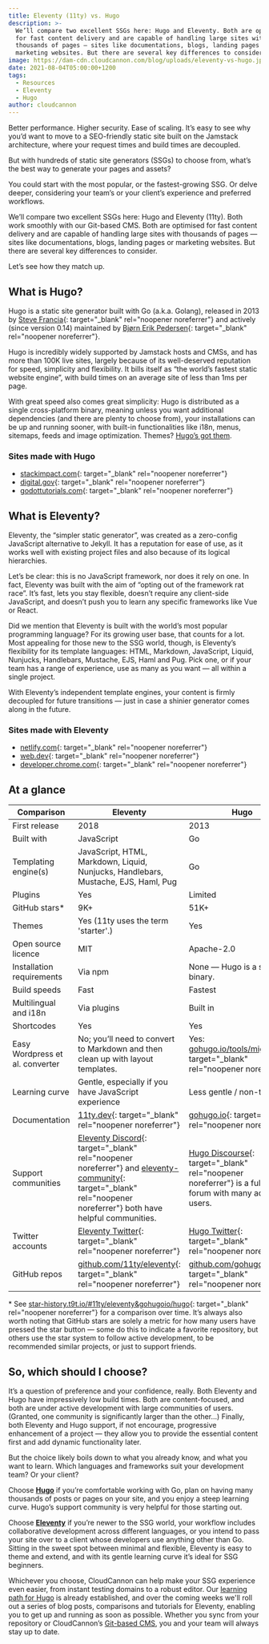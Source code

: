 ```yaml
---
title: Eleventy (11ty) vs. Hugo
description: >-
  We’ll compare two excellent SSGs here: Hugo and Eleventy. Both are optimised
  for fast content delivery and are capable of handling large sites with
  thousands of pages — sites like documentations, blogs, landing pages or
  marketing websites. But there are several key differences to consider.
image: https://dam-cdn.cloudcannon.com/blog/uploads/eleventy-vs-hugo.jpg
date: 2021-08-04T05:00:00+1200
tags:
  - Resources
  - Eleventy
  - Hugo
author: cloudcannon
---
```

Better performance. Higher security. Ease of scaling. It’s easy to see why you’d want to move to a SEO-friendly static site built on the Jamstack architecture, where your request times and build times are decoupled.

But with hundreds of static site generators (SSGs) to choose from, what’s the best way to generate your pages and assets?

You could start with the most popular, or the fastest-growing SSG. Or delve deeper, considering your team’s or your client’s experience and preferred workflows.

We’ll compare two excellent SSGs here: Hugo and Eleventy (11ty). Both work smoothly with our Git-based CMS. Both are optimised for fast content delivery and are capable of handling large sites with thousands of pages — sites like documentations, blogs, landing pages or marketing websites. But there are several key differences to consider.

Let’s see how they match up.

## **What is Hugo?**

Hugo is a static site generator built with Go (a.k.a. Golang), released in 2013 by&nbsp;[Steve Francia](https://github.com/spf13){: target="_blank" rel="noopener noreferrer"}&nbsp;and actively (since version 0.14) maintained by&nbsp;[Bj&oslash;rn Erik Pedersen](https://github.com/bep){: target="_blank" rel="noopener noreferrer"}.

Hugo is incredibly widely supported by Jamstack hosts and CMSs, and has more than 100K live sites, largely because of its well-deserved reputation for speed, simplicity and flexibility. It bills itself as “the world’s fastest static website engine”, with build times on an average site of less than 1ms per page.

With great speed also comes great simplicity: Hugo is distributed as a single cross-platform binary, meaning unless you want additional dependencies (and there are plenty to choose from), your installations can be up and running sooner, with built-in functionalities like i18n, menus, sitemaps, feeds and image optimization. Themes?&nbsp;[Hugo’s got them](https://themes.gohugo.io/).

### **Sites made with Hugo**

* [stackimpact.com](http://stackimpact.com/){: target="_blank" rel="noopener noreferrer"}
* [digital.gov](http://digital.gov/){: target="_blank" rel="noopener noreferrer"}
* [godottutorials.com](http://godottutorials.com/){: target="_blank" rel="noopener noreferrer"}

## **What is Eleventy?**

Eleventy, the “simpler static generator”, was created as a zero-config JavaScript alternative to Jekyll. It has a reputation for ease of use, as it works well with existing project files and also because of its logical hierarchies.

Let’s be clear: this is no JavaScript framework, nor does it rely on one. In fact, Eleventy was built with the aim of “opting out of the framework rat race”. It’s fast, lets you stay flexible, doesn’t require any client-side JavaScript, and doesn’t push you to learn any specific frameworks like Vue or React.

Did we mention that Eleventy is built with the world’s most popular programming language? For its growing user base, that counts for a lot. Most appealing for those new to the SSG world, though, is Eleventy’s flexibility for its template languages: HTML, Markdown, JavaScript, Liquid, Nunjucks, Handlebars, Mustache, EJS, Haml and Pug. Pick one, or if your team has a range of experience, use as many as you want — all within a single project.

With Eleventy’s independent template engines, your content is firmly decoupled for future transitions — just in case a shinier generator comes along in the future.

### **Sites made with Eleventy**

* [netlify.com](http://netlify.com/){: target="_blank" rel="noopener noreferrer"}
* [web.dev](http://web.dev/){: target="_blank" rel="noopener noreferrer"}
* [developer.chrome.com](http://developer.chrome.com/){: target="_blank" rel="noopener noreferrer"}

## At a glance

| Comparison | Eleventy | Hugo |
| --- | --- | --- |
| First release | 2018 | 2013 |
| Built with | JavaScript | Go |
| Templating engine(s) | JavaScript, HTML, Markdown, Liquid, Nunjucks, Handlebars, Mustache, EJS, Haml, Pug | Go |
| Plugins | Yes | Limited |
| GitHub stars\* | 9K+ | 51K+ |
| Themes | Yes (11ty uses the term 'starter'.) | Yes |
| Open source licence | MIT | Apache-2.0 |
| Installation requirements | Via npm | None — Hugo is a single binary. |
| Build speeds | Fast | Fastest |
| Multilingual and i18n | Via plugins | Built in |
| Shortcodes | Yes | Yes |
| Easy Wordpress et al. converter | No; you’ll need to convert to Markdown and then clean up with layout templates. | Yes: [gohugo.io/tools/migrations](http://gohugo.io/tools/migrations){: target="_blank" rel="noopener noreferrer"} |
| Learning curve | Gentle, especially if you have JavaScript experience | Less gentle / non-trivial |
| Documentation | [11ty.dev](http://11ty.dev){: target="_blank" rel="noopener noreferrer"} | [gohugo.io](http://gohugo.io){: target="_blank" rel="noopener noreferrer"} |
| Support communities | [Eleventy Discord](https://discord.gg/GBkBy9u){: target="_blank" rel="noopener noreferrer"}&nbsp;and&nbsp;[eleventy-community](https://github.com/11ty/eleventy-community){: target="_blank" rel="noopener noreferrer"}&nbsp;both have helpful communities. | [Hugo Discourse](https://discourse.gohugo.io/){: target="_blank" rel="noopener noreferrer"}&nbsp;is a full-service forum with many active users. |
| Twitter accounts | [Eleventy Twitter](https://twitter.com/eleven_ty){: target="_blank" rel="noopener noreferrer"} | [Hugo Twitter](https://twitter.com/GoHugoIO){: target="_blank" rel="noopener noreferrer"} |
| GitHub repos | [github.com/11ty/eleventy](https://github.com/11ty/eleventy/){: target="_blank" rel="noopener noreferrer"} | [github.com/gohugoio](https://github.com/gohugoio/){: target="_blank" rel="noopener noreferrer"} |

\* See&nbsp;[star-history.t9t.io/\#11ty/eleventy&gohugoio/hugo](https://star-history.t9t.io/#11ty/eleventy&amp;gohugoio/hugo){: target="_blank" rel="noopener noreferrer"}&nbsp;for a comparison over time. It’s always also worth noting that GitHub stars are solely a metric for how many users have pressed the star button — some do this to indicate a favorite repository, but others use the star system to follow active development, to be recommended similar projects, or just to support friends.

## **So, which should I choose?**

It’s a question of preference and your confidence, really. Both Eleventy and Hugo have impressively low build times. Both are content-focused, and both are under active development with large communities of users. (Granted, one community is significantly larger than the other…) Finally, both Eleventy and Hugo support, if not encourage, progressive enhancement of a project — they allow you to provide the essential content first and add dynamic functionality later.

But the choice likely boils down to what you already know, and what you want to learn. Which languages and frameworks suit your development team? Or your client?

Choose&nbsp;[**Hugo**](https://cloudcannon.com/hugo-cms/)&nbsp;if you’re comfortable working with Go, plan on having many thousands of posts or pages on your site, and you enjoy a steep learning curve. Hugo’s support community is very helpful for those starting out.

Choose&nbsp;[**Eleventy**](https://cloudcannon.com/eleventy-cms/)&nbsp;if you’re newer to the SSG world, your workflow includes collaborative development across different languages, or you intend to pass your site over to a client whose developers use anything other than Go. Sitting in the sweet spot between minimal and flexible, Eleventy is easy to theme and extend, and with its gentle learning curve it’s ideal for SSG beginners.

Whichever you choose, CloudCannon can help make your SSG experience even easier, from instant testing domains to a robust editor. Our [learning path for Hugo](https://cloudcannon.com/community/learn/hugo-101/) is already established, and over the coming weeks we'll roll out a series of blog posts, comparisons and tutorials for Eleventy, enabling you to get up and running as soon as possible. Whether you sync from your repository or CloudCannon’s [Git-based CMS](https://cloudcannon.com/git-cms/), you and your team will always stay up to date.
